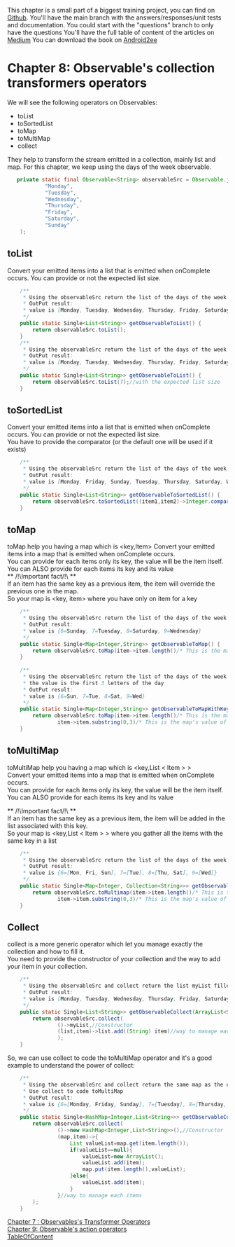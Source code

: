 This chapter is a small part of a biggest training project, you can find on [Github](https://github.com/MathiasSeguy-Android2EE/RxTraining).
You'll have the main branch with the answers/responses/unit tests and documentation. You could start with the "questions" branch to only have the questions
You'll have the full table of content of the articles on [Medium](https://medium.com/@android2ee)
You can download the book on [Android2ee](https://www.android2ee.com/)

# Chapter 8: Observable's collection transformers operators
We will see the following operators on Observables:
- toList
- toSortedList
- toMap
- toMultiMap
- collect

They help to transform the stream emitted in a collection, mainly list and map.
For this chapter, we keep using the days of the week observable.

```java
   private static final Observable<String> observableSrc = Observable.just(
            "Monday",
            "Tuesday",
            "Wednesday",
            "Thursday",
            "Friday",
            "Saturday",
            "Sunday"
    );
```

## toList
Convert your emitted items into a list that is emitted when onComplete occurs. You can provide or not the expected list size.

```java
    /**
     * Using the observableSrc return the list of the days of the week
     * OutPut result:
     * value is [Monday, Tuesday, Wednesday, Thursday, Friday, Saturday, Sunday]
     */
    public static Single<List<String>> getObservableToList() {
        return observableSrc.toList();
    }
    /**
     * Using the observableSrc return the list of the days of the week
     * OutPut result:
     * value is [Monday, Tuesday, Wednesday, Thursday, Friday, Saturday, Sunday]
     */
    public static Single<List<String>> getObservableToList() {
        return observableSrc.toList(7);//with the expected list size
    }
```

## toSortedList
Convert your emitted items into a list that is emitted when onComplete occurs. You can provide or not the expected list size.  
You have to provide the comparator (or the default one will be used if it exists)

```java
    /**
     * Using the observableSrc return the list of the days of the week sorted by name's length
     * OutPut result:
     * value is [Monday, Friday, Sunday, Tuesday, Thursday, Saturday, Wednesday]
     */
    public static Single<List<String>> getObservableToSortedList() {
        return observableSrc.toSortedList((item1,item2)->Integer.compare(item1.length(),item2.length()) ,7);
    }
```

## toMap
toMap help you having a map which is <key,Item>
Convert your emitted items into a map that is emitted when onComplete occurs.  
You can provide for each items only its key, the value will be the item itself.  
You can ALSO provide for each items its key and its value  
** /!\Important fact/!\ **  
If an item has the same key as a previous item, the item will override the previous one in the map.  
So your map is <key, item> where you have only on item for a key

```java
    /**
     * Using the observableSrc return the list of the days of the week "grouped" by name's length
     * OutPut result:
     * value is {6=Sunday, 7=Tuesday, 8=Saturday, 9=Wednesday}
     */
    public static Single<Map<Integer,String>> getObservableToMap() {
        return observableSrc.toMap(item->item.length()/* This is the map's key of the item*/);
    }
    
    /**
     * Using the observableSrc return the list of the days of the week grouped by name's length and  
     * the value is the first 3 letters of the day
     * OutPut result:
     * value is {6=Sun, 7=Tue, 8=Sat, 9=Wed}
     */
    public static Single<Map<Integer,String>> getObservableToMapWithKeyValue() {
        return observableSrc.toMap(item->item.length()/* This is the map's key of the item*/,
                item->item.substring(0,3)/* This is the map's value of the item*/);
    }

```

## toMultiMap
toMultiMap help you having a map which is <key,List < Item > >  
Convert your emitted items into a map that is emitted when onComplete occurs.  
You can provide for each items only its key, the value will be the item itself.  
You can ALSO provide for each items its key and its value  

** /!\Important fact/!\ **  
If an item has the same key as a previous item, the item will be added in the list associated with this key.  
So your map is <key,List < Item > > where you gather all the items with the same key in a list

```java
    /**
     * Using the observableSrc return the list of the days of the week sorted by name's length
     * OutPut result:
     * value is {6=[Mon, Fri, Sun], 7=[Tue], 8=[Thu, Sat], 9=[Wed]}
     */
    public static Single<Map<Integer, Collection<String>>> getObservableToMultiMapWithKeyValue() {
        return observableSrc.toMultimap(item->item.length()/* This is the map's key of the item*/,
                item->item.substring(0,3)/* This is the map's value of the item*/);
    }

```


## Collect
collect is a more generic operator which let you manage exactly the collection and how to fill it.  
You need to provide the constructor of your collection and the way to add your item in your collection.

```java
    /**
     * Using the observableSrc and collect return the list myList filled with emitted items
     * OutPut result:
     * value is [Monday, Tuesday, Wednesday, Thursday, Friday, Saturday, Sunday]
     */
    public static Single<List<String>> getObservableCollect(ArrayList<String> myList) {
        return observableSrc.collect(
                ()->myList,//Constructor
                (list,item)->list.add((String) item)//way to manage each items
                );
    }
```
So, we can use collect to code the toMultiMap operator and it's a good example to understand the power of collect:

```java
    /**
     * Using the observableSrc and collect return the same map as the one obtain by ToMultiMap
     * Use collect to code toMultiMap
     * OutPut result:
     * value is {6=[Monday, Friday, Sunday], 7=[Tuesday], 8=[Thursday, Saturday], 9=[Wednesday]}     
     */
    public static Single<HashMap<Integer,List<String>>> getObservableCollectAsMultiMap() {
        return observableSrc.collect(
                ()->new HashMap<Integer,List<String>>(),//Constructor
                (map,item)->{
                    List valueList=map.get(item.length());
                    if(valueList==null){
                        valueList=new ArrayList();
                        valueList.add(item);
                        map.put(item.length(),valueList);
                    }else{
                        valueList.add(item);
                    }
                }//way to manage each items
        );
    }
```



[Chapter 7 : Observables's Transformer Operators](Doc7_ObservableTransformerOperator.md)  
[Chapter 9: Observable's action operators](Doc9_ObservableDoOnOperator.md)  
[TableOfContent](index.md)






